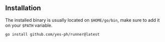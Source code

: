 ## Installation

The installed binary is usually located on `$HOME/go/bin`, make sure to add it on your `$PATH` variable.

```shell
go install github.com/yes-ph/runner@latest
```